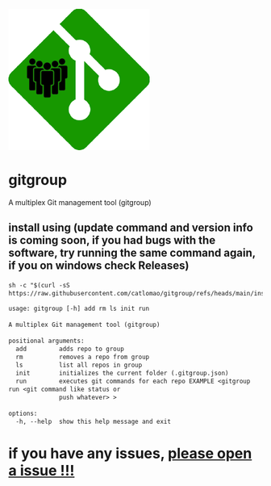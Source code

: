 
![gitgroup](https://raw.githubusercontent.com/catlomao/gitgroup/refs/heads/main/gitgroup.png)
# gitgroup
A multiplex Git management tool (gitgroup)
## install using (update command and version info is coming soon, if you had bugs with the software, try running the same command again, if you on windows check Releases)
```
sh -c "$(curl -sS https://raw.githubusercontent.com/catlomao/gitgroup/refs/heads/main/installer.sh)"
```
```
usage: gitgroup [-h] add rm ls init run

A multiplex Git management tool (gitgroup)

positional arguments:
  add         adds repo to group
  rm          removes a repo from group
  ls          list all repos in group
  init        initializes the current folder (.gitgroup.json)
  run         executes git commands for each repo EXAMPLE <gitgroup run <git command like status or
              push whatever> >

options:
  -h, --help  show this help message and exit
```

# if you have any issues,  [please open a issue !!!](https://github.com/catlomao/gitgroup/issues)
